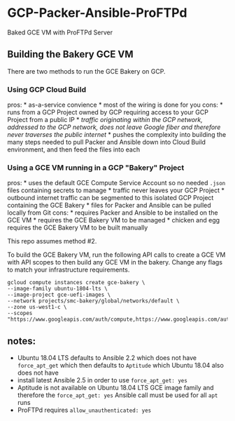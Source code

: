 # GCP-Packer-Ansible-ProFTPd

Baked GCE VM with ProFTPd Server 

## Building the Bakery GCE VM

There are two methods to run the GCE Bakery on GCP.

### Using GCP Cloud Build

  pros:
    * as-a-service convience
    * most of the wiring is done for you
  cons:
    * runs from a GCP Project owned by GCP requiring access to your GCP Project from a public IP
      * _traffic originating within the GCP network, addressed to the GCP network, does not leave Google fiber and therefore never traverses the public internet_
    * pushes the complexity into building the many steps needed to pull Packer and Ansible down into Cloud Build environment, and then feed the files into each

### Using a GCE VM running in a GCP "Bakery" Project

  pros:
    * uses the default GCE Compute Service Account so no needed `.json` files containing secrets to manage
    * traffic never leaves your GCP Project
    * outbound internet traffic can be segmented to this isolated GCP Project containing the GCE Bakery
    * files for Packer and Ansible can be pulled locally from Git
  cons:
    * requires Packer and Ansible to be installed on the GCE VM
    * requires the GCE Bakery VM to be managed
    * chicken and egg requires the GCE Bakery VM to be built manually

This repo assumes method #2.

To build the GCE Bakery VM, run the following API calls to create a GCE VM with API scopes to then build any GCE VM in the bakery.  Change any flags to match your infrastructure requirements.

```
gcloud compute instances create gce-bakery \
--image-family ubuntu-1804-lts \
--image-project gce-uefi-images \
--network projects/smc-bakery/global/networks/default \
--zone us-west1-c \
--scopes "https://www.googleapis.com/auth/compute,https://www.googleapis.com/auth/devstorage.full_control"
```

## notes:

  * Ubuntu 18.04 LTS defaults to Ansible 2.2 which does not have `force_apt_get` which then defaults to `Aptitude` which Ubuntu 18.04 also does not have
  * install latest Ansible 2.5 in order to use `force_apt_get: yes`
  * Aptitude is not available on Ubuntu 18.04 LTS GCE image family and therefore the `force_apt_get: yes` Ansible call must be used for all `apt` runs
  * ProFTPd requires `allow_unauthenticated: yes`
